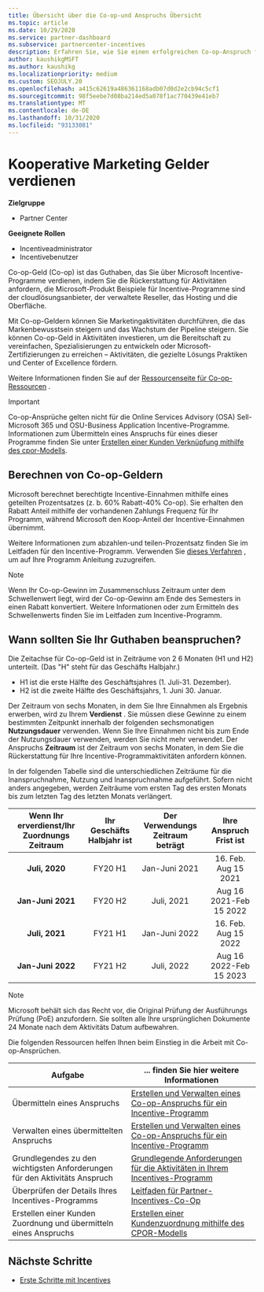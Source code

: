 ```yaml
---
title: Übersicht über die Co-op-und Anspruchs Übersicht
ms.topic: article
ms.date: 10/29/2020
ms.service: partner-dashboard
ms.subservice: partnercenter-incentives
description: Erfahren Sie, wie Sie einen erfolgreichen Co-op-Anspruch für ihre Anreize übermitteln, indem Sie die richtige Dokumentation, Rechnungen, Anweisungen und den Ausführungs Nachweis organisieren.
author: kaushikgMSFT
ms.author: kaushikg
ms.localizationpriority: medium
ms.custom: SEOJULY.20
ms.openlocfilehash: a415c62619a486361168adb07d0d2e2cb94c5cf1
ms.sourcegitcommit: 98f5eebe7d08ba214ed5a078f1ac770439e41eb7
ms.translationtype: MT
ms.contentlocale: de-DE
ms.lasthandoff: 10/31/2020
ms.locfileid: "93133081"
---
```

# <a name="earn-cooperative-marketing-funds"></a>Kooperative Marketing Gelder verdienen

**Zielgruppe**

- Partner Center

**Geeignete Rollen**

- Incentiveadministrator
- Incentivebenutzer

Co-op-Geld (Co-op) ist das Guthaben, das Sie über Microsoft Incentive-Programme verdienen, indem Sie die Rückerstattung für Aktivitäten anfordern, die Microsoft-Produkt Beispiele für Incentive-Programme sind der cloudlösungsanbieter, der verwaltete Reseller, das Hosting und die Oberfläche.

Mit Co-op-Geldern können Sie Marketingaktivitäten durchführen, die das Markenbewusstsein steigern und das Wachstum der Pipeline steigern. Sie können Co-op-Geld in Aktivitäten investieren, um die Bereitschaft zu vereinfachen, Spezialisierungen zu entwickeln oder Microsoft-Zertifizierungen zu erreichen – Aktivitäten, die gezielte Lösungs Praktiken und Center of Excellence fördern.

Weitere Informationen finden Sie auf der [Ressourcenseite für Co-op-Ressourcen](https://partner.microsoft.com/asset/collection/co-op-funds-resources#/) .

>[!Important]
>Co-op-Ansprüche gelten nicht für die Online Services Advisory (OSA) Sell-Microsoft 365 und OSU-Business Application Incentive-Programme. Informationen zum Übermitteln eines Anspruchs für eines dieser Programme finden Sie unter [Erstellen einer Kunden Verknüpfung mithilfe des cpor-Modells](submit-osa-claim.md).

## <a name="how-co-op-funds-are-calculated"></a>Berechnen von Co-op-Geldern

Microsoft berechnet berechtigte Incentive-Einnahmen mithilfe eines geteilten Prozentsatzes (z. b. 60% Rabatt-40% Co-op). Sie erhalten den Rabatt Anteil mithilfe der vorhandenen Zahlungs Frequenz für Ihr Programm, während Microsoft den Koop-Anteil der Incentive-Einnahmen übernimmt.

Weitere Informationen zum abzahlen-und teilen-Prozentsatz finden Sie im Leitfaden für den Incentive-Programm. Verwenden Sie [dieses Verfahren](incentives-determined-your-program-eligibility.md) , um auf Ihre Programm Anleitung zuzugreifen.

>[!NOTE]
>Wenn Ihr Co-op-Gewinn im Zusammenschluss Zeitraum unter dem Schwellenwert liegt, wird der Co-op-Gewinn am Ende des Semesters in einen Rabatt konvertiert. Weitere Informationen oder zum Ermitteln des Schwellenwerts finden Sie im Leitfaden zum Incentive-Programm.

## <a name="when-to-claim-your-funds"></a>Wann sollten Sie Ihr Guthaben beanspruchen?

Die Zeitachse für Co-op-Geld ist in Zeiträume von 2 6 Monaten (H1 und H2) unterteilt. (Das "H" steht für das Geschäfts Halbjahr.)

- H1 ist die erste Hälfte des Geschäftsjahres (1. Juli-31. Dezember).
- H2 ist die zweite Hälfte des Geschäftsjahrs, 1. Juni 30. Januar.

Der Zeitraum von sechs Monaten, in dem Sie Ihre Einnahmen als Ergebnis erwerben, wird zu Ihrem **Verdienst** . Sie müssen diese Gewinne zu einem bestimmten Zeitpunkt innerhalb der folgenden sechsmonatigen **Nutzungsdauer** verwenden. Wenn Sie Ihre Einnahmen nicht bis zum Ende der Nutzungsdauer verwenden, werden Sie nicht mehr verwendet. Der Anspruchs **Zeitraum** ist der Zeitraum von sechs Monaten, in dem Sie die Rückerstattung für Ihre Incentive-Programmaktivitäten anfordern können.

In der folgenden Tabelle sind die unterschiedlichen Zeiträume für die Inanspruchnahme, Nutzung und Inanspruchnahme aufgeführt. Sofern nicht anders angegeben, werden Zeiträume vom ersten Tag des ersten Monats bis zum letzten Tag des letzten Monats verlängert.

|  Wenn Ihr erverdienst/Ihr Zuordnungs Zeitraum  |Ihr Geschäfts Halbjahr ist  |  Der Verwendungs Zeitraum beträgt  |  Ihre Anspruch Frist ist  |
| :-----------: | :-----------: | :-----------: | :-----------: |
|**Juli, 2020**| FY20 H1  |  Jan-Juni 2021  |  16. Feb. Aug 15 2021  |
|**Jan-Juni 2021** |  FY20 H2  |  Juli, 2021  |  Aug 16 2021-Feb 15 2022  |
|**Juli, 2021**|  FY21 H1  |  Jan-Juni 2022  |  16. Feb. Aug 15 2022  |
|**Jan-Juni 2022** |  FY21 H2  |  Juli, 2022  |  Aug 16 2022-Feb 15 2023  |

>[!NOTE]
>Microsoft behält sich das Recht vor, die Original Prüfung der Ausführungs Prüfung (PoE) anzufordern. Sie sollten alle Ihre ursprünglichen Dokumente 24 Monate nach dem Aktivitäts Datum aufbewahren.

Die folgenden Ressourcen helfen Ihnen beim Einstieg in die Arbeit mit Co-op-Ansprüchen.

| Aufgabe | ... finden Sie hier weitere Informationen |
| ------ | ----------- |
| Übermitteln eines Anspruchs |  [Erstellen und Verwalten eines Co-op-Anspruchs für ein Incentive-Programm](create-incentives-claims.md)  |
| Verwalten eines übermittelten Anspruchs | [Erstellen und Verwalten eines Co-op-Anspruchs für ein Incentive-Programm](create-incentives-claims.md)    |
| Grundlegendes zu den wichtigsten Anforderungen für den Aktivitäts Anspruch | [Grundlegende Anforderungen für die Aktivitäten in Ihrem Incentives-Programm](core-requirements.md)   |
| Überprüfen der Details Ihres Incentives-Programms | [Leitfaden für Partner-Incentives-Co-Op](https://assetsprod.microsoft.com/co-op-guidebook.pdf)  |
| Erstellen einer Kunden Zuordnung und übermitteln eines Anspruchs | [Erstellen einer Kundenzuordnung mithilfe des CPOR-Modells](submit-osa-claim.md)   |

## <a name="next-steps"></a>Nächste Schritte

- [Erste Schritte mit Incentives](incentives-get-started-intro.md)
